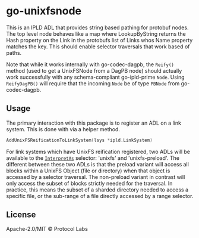 # go-unixfsnode

This is an IPLD ADL that provides string based pathing for protobuf nodes. The top level node behaves like a map where LookupByString returns the Hash property on the Link in the protobufs list of Links whos Name property matches the key. This should enable selector traversals that work based of paths.

Note that while it works internally with go-codec-dagpb, the `Reify()` method (used to get a UnixFSNode from a DagPB node) should actually work successfully with any schema-compliant go-ipld-prime `Node`. Using `ReifyDagPB()` will require that the incoming `Node` be of type `PBNode` from go-codec-dagpb.

## Usage

The primary interaction with this package is to register an ADL on a link system. This is done with via a helper method.

```go
AddUnixFSReificationToLinkSystem(lsys *ipld.LinkSystem)
```

For link systems which have UnixFS reification registered, two ADLs will be available to the [`InterpretAs`](https://ipld.io/specs/selectors/) selector: 'unixfs' and 'unixfs-preload'. The different between these two ADLs is that the preload variant will access all blocks within a UnixFS Object (file or directory) when that object is accessed by a selector traversal. The non-preload variant in contrast will only access the subset of blocks strictly needed for the traversal. In practice, this means the subset of a sharded directory needed to access a specific file, or the sub-range of a file directly accessed by a range selector.


## License

Apache-2.0/MIT © Protocol Labs
